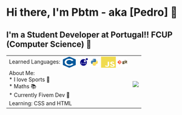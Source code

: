 # Hi there, I'm Pbtm - aka [Pedro] 👋
## I'm a Student Developer at Portugal!! FCUP (Computer Science) 🐌

<table style="width: 100%; border: none;" cellspacing="0" cellpadding="0" border="0">
  <tr>
    <td>
        <div style="display: inline_block">
          Learned Languages:
          <img align="center" alt="C" height="30" width="40" src="https://raw.githubusercontent.com/devicons/devicon/master/icons/c/c-plain.svg">
          <img align="center" alt="Lua" width="26px" src="https://raw.githubusercontent.com/github/explore/80688e429a7d4ef2fca1e82350fe8e3517d3494d/topics/lua/lua.png" />
          <img align="center" alt="Python" width="26px" src="https://raw.githubusercontent.com/github/explore/80688e429a7d4ef2fca1e82350fe8e3517d3494d/topics/python/python.png" />
          <img align="center" alt="Js" height="30" width="40" src="https://raw.githubusercontent.com/devicons/devicon/master/icons/javascript/javascript-plain.svg">
          <img align="center" alt="Git" width="26px" src="https://raw.githubusercontent.com/github/explore/80688e429a7d4ef2fca1e82350fe8e3517d3494d/topics/git/git.png" />
        </div>
    </td>
    <td rowspan="3">
      <div align="center"><br>
        <a href="https://github.com/Pbtm999">
        <img height="180em" src="https://github-readme-stats.vercel.app/api?username=Pbtm999&show_icons=true&theme=github_dark&include_all_commits=true&count_private=true"/>
      </div>
    </td>
  </tr>
  <tr>
    <td>
      About Me:
        <br>
        * I love Sports 👟
        <br>
        * Maths 📚
        <br>
        * Currently Fivem Dev 🐌
    </td>
  </tr>
  <tr>
    <td>
        Learning: CSS and HTML
    </td>
  </tr>
</table>
